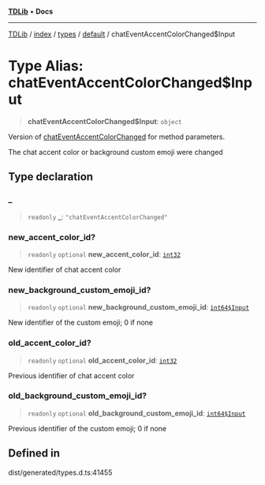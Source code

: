 [**TDLib**](../../../../../../README.md) • **Docs**

***

[TDLib](../../../../../../modules.md) / [index](../../../../../README.md) / [types](../../../README.md) / [default](../README.md) / chatEventAccentColorChanged$Input

# Type Alias: chatEventAccentColorChanged$Input

> **chatEventAccentColorChanged$Input**: `object`

Version of [chatEventAccentColorChanged](chatEventAccentColorChanged.md) for method parameters.

The chat accent color or background custom emoji were changed

## Type declaration

### \_

> `readonly` **\_**: `"chatEventAccentColorChanged"`

### new\_accent\_color\_id?

> `readonly` `optional` **new\_accent\_color\_id**: [`int32`](int32.md)

New identifier of chat accent color

### new\_background\_custom\_emoji\_id?

> `readonly` `optional` **new\_background\_custom\_emoji\_id**: [`int64$Input`](int64$Input.md)

New identifier of the custom emoji; 0 if none

### old\_accent\_color\_id?

> `readonly` `optional` **old\_accent\_color\_id**: [`int32`](int32.md)

Previous identifier of chat accent color

### old\_background\_custom\_emoji\_id?

> `readonly` `optional` **old\_background\_custom\_emoji\_id**: [`int64$Input`](int64$Input.md)

Previous identifier of the custom emoji; 0 if none

## Defined in

dist/generated/types.d.ts:41455
